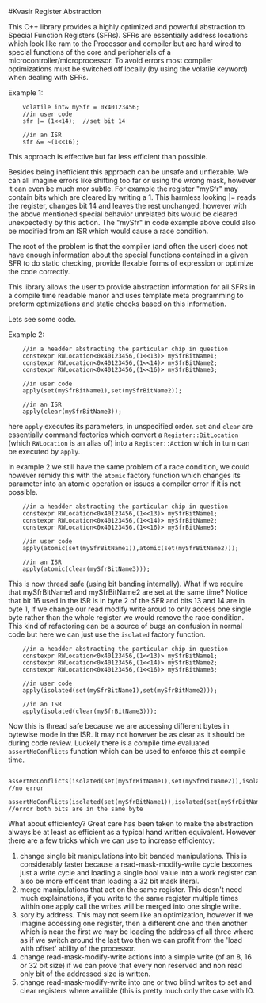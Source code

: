 #Kvasir Register Abstraction 

This C++ library provides a highly optimized and powerful abstraction to Special Function Registers (SFRs). 
SFRs are essentially address locations which look like ram to the Processor and compiler but are hard wired to 
special functions of the core and peripherials of a microcontroller/microprocessor. To avoid errors most compiler 
optimizations must be switched off locally (by using the volatile keyword) when dealing with SFRs. 

Example 1:
```
    volatile int& mySfr = 0x40123456;
    //in user code
    sfr |= (1<<14);  //set bit 14
    
    //in an ISR
    sfr &= ~(1<<16);
```

This approach is effective but far less efficient than possible.

Besides being inefficient this approach can be unsafe and unflexable. We can all imagine errors like shifting too far or using the wrong mask, however it can even be much mor subtle. For example the register "mySfr" may contain bits which are cleared by writing a 1. This harmless looking |= reads the register, changes bit 14 and leaves the rest unchanged, however with the above mentioned special behavior unrelated bits would be cleared unexpectedly by this action. The "mySfr" in code example above could also be modified from an ISR which would cause a race condition. 

The root of the problem is that the compiler (and often the user) does not have enough information about the special functions contained in a given SFR to do static checking, provide flexable forms of expression or optimize the code correctly. 

This library allows the user to provide abstraction information for all SFRs in a compile time readable manor and uses template meta programming to preform optimizations and static checks based on this information. 

Lets see some code.

Example 2:
```
    //in a headder abstracting the particular chip in question
    constexpr RWLocation<0x40123456,(1<<13)> mySfrBitName1;
    constexpr RWLocation<0x40123456,(1<<14)> mySfrBitName2;
    constexpr RWLocation<0x40123456,(1<<16)> mySfrBitName3;
    
    //in user code
    apply(set(mySfrBitName1),set(mySfrBitName2));
    
    //in an ISR
    apply(clear(mySfrBitName3));
```

here `apply` executes its parameters, in unspecified order. `set` and `clear` are essentially command factories which convert a `Register::BitLocation` (which `RWLocation` is an alias of) into a `Register::Action` which in turn can be executed by `apply`.

In example 2 we still have the same problem of a race condition, we could however remidy this with the `atomic` factory function which changes its parameter into an atomic operation or issues a compiler error if it is not possible. 

```
    //in a headder abstracting the particular chip in question
    constexpr RWLocation<0x40123456,(1<<13)> mySfrBitName1;
    constexpr RWLocation<0x40123456,(1<<14)> mySfrBitName2;
    constexpr RWLocation<0x40123456,(1<<16)> mySfrBitName3;
    
    //in user code
    apply(atomic(set(mySfrBitName1)),atomic(set(mySfrBitName2)));
    
    //in an ISR
    apply(atomic(clear(mySfrBitName3)));
```

This is now thread safe (using bit banding internally). What if we require that mySfrBitName1 and mySfrBitName2 are set at the same time? Notice that bit 16 used in the ISR is in byte 2 of the SFR and bits 13 and 14 are in byte 1, if we change our read modify write aroud to only access one single byte rather than the whole register we would remove the race condition. This kind of refactoring can be a source of bugs an confusion in normal code but here we can just use the `isolated` factory function. 

```
    //in a headder abstracting the particular chip in question
    constexpr RWLocation<0x40123456,(1<<13)> mySfrBitName1;
    constexpr RWLocation<0x40123456,(1<<14)> mySfrBitName2;
    constexpr RWLocation<0x40123456,(1<<16)> mySfrBitName3;
    
    //in user code
    apply(isolated(set(mySfrBitName1),set(mySfrBitName2)));
    
    //in an ISR
    apply(isolated(clear(mySfrBitName3)));
```

Now this is thread safe because we are accessing different bytes in bytewise mode in the ISR. It may not however be as clear as it should be during code review. Luckely there is a compile time evaluated `assertNoConflicts` function which can be used to enforce this at compile time. 

```
    assertNoConflicts(isolated(set(mySfrBitName1),set(mySfrBitName2)),isolated(clear(mySfrBitName3))); //no error
    assertNoConflicts(isolated(set(mySfrBitName1)),isolated(set(mySfrBitName2))); //error both bits are in the same byte
```

What about efficientcy? Great care has been taken to make the abstraction always be at least as efficient as a typical hand written equivalent. However there are a few tricks which we can use to increase efficientcy:

1. change single bit manipulations into bit banded manipulations. This is considerably faster because a read-mask-modify-write cycle becomes just a write cycle and loading a single bool value into a work register can also be more efficent than loading a 32 bit mask literal. 
2. merge manipulations that act on the same register. This dosn't need much explainations, if you write to the same register multiple times within one apply call the writes will be merged into one single write.
3. sory by address. This may not seem like an optimization, however if we imagine accessing one register, then a different one and then another which is near the first we may be loading the address of all three where as if we switch around the last two then we can profit from the 'load with offset' ability of the processor.
4. change read-mask-modify-write actions into a simple write (of an 8, 16 or 32 bit size) if we can prove that every non reserved and non read only bit of the addressed size is written.
5. change read-mask-modify-write into one or two blind writes to set and clear registers where availible (this is pretty much only the case with IO.
